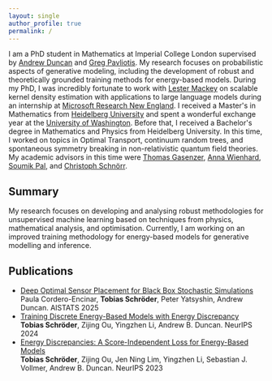 ```yaml
---
layout: single
author_profile: true
permalink: /
---
```


I am a PhD student in Mathematics at Imperial College London supervised by [Andrew Duncan](https://www.ma.imperial.ac.uk/~aduncan/) and [Greg Pavliotis](https://www.ma.imperial.ac.uk/~pavl/). My research focuses on probabilistic aspects of generative modeling, including the development of robust and theoretically grounded training methods for energy-based models. During my PhD, I was incredibly fortunate to work with [Lester Mackey](https://stanford.edu/~lmackey/) on scalable kernel density estimation with applications to large language models during an internship at [Microsoft Research New England](https://www.microsoft.com/en-us/research/lab/microsoft-research-new-england/). I received a Master's in Mathematics from [Heidelberg University](https://www.uni-heidelberg.de/en) and spent a wonderful exchange year at the [University of Washington](https://www.washington.edu). Before that, I received a Bachelor's degree in Mathematics and Physics from Heidelberg University. In this time, I worked on topics in Optimal Transport, continuum random trees, and spontaneous symmetry breaking in non-relativistic quantum field theories. My academic advisors in this time were [Thomas Gasenzer](https://www.kip.uni-heidelberg.de/gasenzer), [Anna Wienhard](https://www.mathi.uni-heidelberg.de/~wienhard/), [Soumik Pal](https://sites.math.washington.edu//~soumik/), and [Christoph Schnörr](https://ipa.math.uni-heidelberg.de/people.html).

## Summary
My research focuses on developing and analysing robust methodologies for unsupervised machine learning based on techniques from physics, mathematical analysis, and optimisation. Currently, I am working on an improved training methodology for energy-based models for generative modelling and inference.

## Publications
- [Deep Optimal Sensor Placement for Black Box Stochastic Simulations](https://arxiv.org/abs/2410.12036) <br>
  Paula Cordero-Encinar, **Tobias Schröder**, Peter Yatsyshin, Andrew Duncan. AISTATS 2025
- [Training Discrete Energy-Based Models with Energy Discrepancy](https://arxiv.org/abs/2307.07595) <br>
  **Tobias Schröder**, Zijing Ou, Yingzhen Li, Andrew B. Duncan. NeurIPS 2024
- [Energy Discrepancies: A Score-Independent Loss for Energy-Based Models](https://arxiv.org/abs/2307.06431) <br>
  **Tobias Schröder**, Zijing Ou, Jen Ning Lim, Yingzhen Li, Sebastian J. Vollmer, Andrew B. Duncan. NeurIPS 2023
